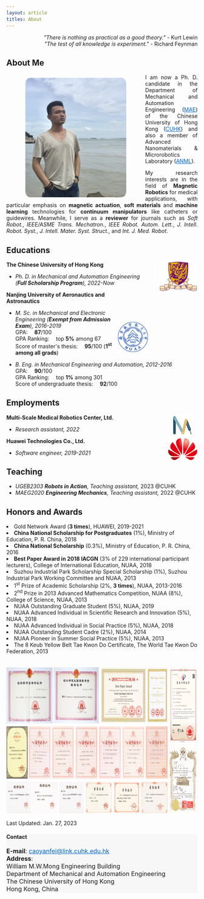 ```yaml
---
layout: article
titles: About
---
```

<p style ="text-align:right;">
<i>"There is nothing as practical as a good theory."</i> - Kurt Lewin<br>
<i>"The test of all knowledge is experiment."</i> - Richard Feynman</p>

## About Me
<img class="shadow" src="/assets/about/xiamen.jpg" height="315" width="auto" style="border-radius:5%; float: left; margin-left: 50px; margin-right: 50px; margin-bottom: 10px; margin-top: 10px" />

<p style ="text-align:justify;">I am now a Ph. D. candidate in the Department of Mechanical and Automation Engineering (<a href="https://www4.mae.cuhk.edu.hk/about-us/" style="color:#0066CC" target="_blank" rel="noopener noreferrer">MAE</a>) of the Chinese University of Hong Kong (<a href="https://www.cuhk.edu.hk/chinese/index.html" style="color:#0066CC" target="_blank" rel="noopener noreferrer">CUHK</a>) and also a member of Advanced Nanomaterials & Microrobotics Laboratory (<a href="http://www.cuhklizhanggroup.com/index.php?c=content&a=list&catid=26" style="color:#0066CC" target="_blank" rel="noopener noreferrer">ANML</a>).</p> <!--I have received my M. Sc. degree from Nanjing University of Aeronautics and Astronautics (<a href="https://www.nuaa.edu.cn/479/list.htm" style="color:#0066CC" target="_blank" rel="noopener noreferrer">NUAA</a>) since 2019. During my M. Sc. study, I worked at the College of Mechanical and Electrical Engineering (<a href="http://cmee.nuaa.edu.cn/eng/13604/list.htm" style="color:#0066CC" target="_blank" rel="noopener noreferrer">CMEE</a>), NUAA, in Nanjing, Jiangsu Province, P. R. China. After that, I worked as a software engineer for 2 years or so at Department of Information and Communication Technology, Huawei Technologies Co., Ltd. (<a href="https://www.huawei.com/en/corporate-information" style="color:#0066CC" target="_blank" rel="noopener noreferrer">HUAWEI</a>).<-->

<p style ="text-align:justify;">My research interests are in the field of <b>Magnetic Robotics</b> for medical applications, with particular emphasis on <b>magnetic actuation</b>, <b>soft materials</b> and <b>machine learning</b> technologies for <b>continuum manipulators</b> like catheters or guidewires. Meanwhile, I serve as a <b>reviewer</b> for journals such as <i>Soft Robot.</i>, <i>IEEE/ASME Trans. Mechatron.</i>, <i>IEEE Robot. Autom. Lett.</i>, <i>J. Intell. Robot. Syst.</i>, <i>J. Intell. Mater. Syst. Struct.</i>, and <i>Int. J. Med. Robot</i>.</p>

<!-- 
## News
- <p style ="text-align:justify;"><b>[Nov. 2021]</b> <font color='red'>I am genuinely seeking an appropriate fully funded PhD position. If you and your team regard me as a strong enough PhD candidate, please do not hesitate to contact me via email-<a href="mailto:caoyanfei94@outlook.com" style="color:#0066CC">caoyanfei94@outlook.com</a>.</font> Really hope to hear from you and desire to be one of your lab members through efforts!</p>
-->

## Educations
<img src="/assets/about/CUHK_logo.jpg" height="80" width="auto" style="float: right; margin-left: 20px" />

**The Chinese University of Hong Kong**
- *Ph. D. in Mechanical and Automation Engineering (**Full Scholarship Program**), 2022-Now*<br/>

<img src="/assets/about/NUAA_logo.png" height="80" width="auto" style="float: right; margin-left: 10px; margin-top: 80px; margin-right: 10px" />

**Nanjing University of Aeronautics and Astronautics**
- *M. Sc. in Mechanical and Electronic Engineering (**Exempt from Admission Exam**), 2016-2019*<br/>
GPA:&emsp; **87**/100<br/>
GPA Ranking:&emsp; top **5%** among 67<br/>
Score of master's thesis:&emsp; **95**/100 (**1<sup>st</sup> among all grads**)

- *B. Eng. in Mechanical Engineering and Automation, 2012-2016*<br/>
GPA:&emsp; **90**/100<br/>
GPA Ranking:&emsp; top **1%** among 301<br/>
Score of undergraduate thesis:&emsp; **92**/100

## Employments
<img src="/assets/about/MRC_logo.png" height="60" width="auto" style="float: right; margin-left: 20px; margin-right: 10px" />

**Multi-Scale Medical Robotics Center, Ltd.**
- *Research assistant, 2022*<br/>

<img src="/assets/about/HUAWEI_logo.png" height="60" width="auto" style="float: right; margin-left: 20px" />

**Huawei Technologies Co., Ltd.**
- *Software engineer, 2019-2021*<br/>

## Teaching
- *UGEB2303 **Robots in Action**, Teaching assistant,* 2023 @CUHK
- *MAEG2020 **Engineering Mechanics**, Teaching assistant,* 2022 @CUHK

## Honors and Awards
<p style ="text-align:justify;">
<li>Gold Network Award (<b>3 times</b>), HUAWEI, 2019-2021</li>
<li><b>China National Scholarship for Postgraduates</b> (1%), Ministry of Education, P. R. China, 2018</li>
<li><b>China National Scholarship</b> (0.3%), Ministry of Education, P. R. China, 2016</li>
<li><b>Best Paper Award in 2018 IACGN</b> (3% of 229 international participant lecturers), College of International Education, NUAA, 2018</li>
<li>Suzhou Industrial Park Scholarship Special Scholarship (1%), Suzhou Industrial Park Working Committee and NUAA, 2013</li>
<li>1<sup>st</sup> Prize of Academic Scholarship (2%, <b>3 times</b>), NUAA, 2013-2016</li>
<li>2<sup>nd</sup> Prize in 2013 Advanced Mathematics Competition, NUAA (8%), College of Science, NUAA, 2013</li>
<li>NUAA Outstanding Graduate Student (5%), NUAA, 2019</li>
<li>NUAA Advanced Individual in Scientific Research and Innovation (5%), NUAA, 2018</li>
<li>NUAA Advanced Individual in Social Practice (5%), NUAA, 2018</li>
<li>NUAA Outstanding Student Cadre (2%), NUAA, 2014</li>
<li>NUAA Pioneer in Summer Social Practice (5%), NUAA, 2013</li>
<li>The 8 Keub Yellow Belt Tae Kwon Do Certificate, The World Tae Kwon Do Federation, 2013</li></p>
<img src="/assets/about/honors and awards.png" height="385" width="auto" style="margin-top: 20px" />

<!-- 
## Language Certificate
- **TOEFL iBT**&emsp;&emsp; Total Score: 94 (Reading: 28, Listening: 23, Speaking: 18, Writing: 25)
-->
Last Updated: Jan. 27, 2023

<div class="hero" style="background-color:#f7f7f7; ">
  <div class="hero__content">
    <h4>Contact</h4>
    <p style="font-size: medium;">
      <b>E-mail</b>: <a href="mailto:caoyanfei@link.cuhk.edu.hk" style="color:#0066CC">caoyanfei@link.cuhk.edu.hk</a><br>
      <!--
      <b>Phone</b>: +86 156 5102 3560<br>
      -->
      <b>Address</b>:<br>
      William M.W.Mong Engineering Building<br>
      Department of Mechanical and Automation Engineering<br>
      The Chinese University of Hong Kong<br>
      Hong Kong, China
    </p>
  </div>
</div>
